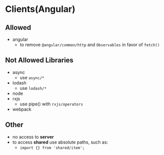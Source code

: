 # Clients(Angular)
## Allowed
* angular
   * to remove `@angular/common/http` and `Observables` in favor of `fetch()`

## Not Allowed Libraries
* async
   * use `async/*`
* lodash
   * use `lodash/*`
* node
* rxjs
   * use pipe() with `rxjs/operators`
* webpack

## Other
* no access to **server**
* to access **shared** use absolute paths, such as:
   * `import {} from 'shared/item';`